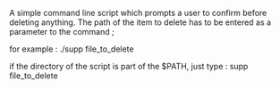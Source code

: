 A simple command line script which prompts a user to confirm before deleting anything.
The path of the item to delete has to be entered as a parameter to the command ;

for example :
./supp file_to_delete

if the directory of the script is part of the $PATH, just type :
supp file_to_delete
